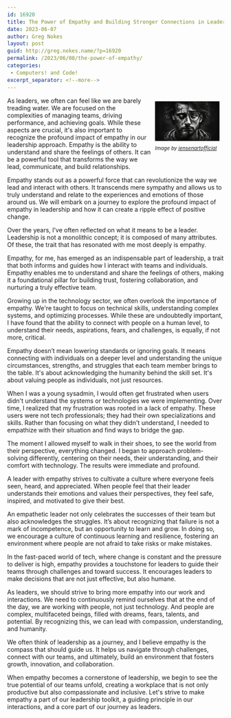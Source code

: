 ```yaml
---
id: 16920
title: The Power of Empathy and Building Stronger Connections in Leadership
date: 2023-06-07
author: Greg Nokes
layout: post
guid: http://greg.nokes.name/?p=16920
permalink: /2023/06/08/the-power-of-empathy/
categories:
 - Computers! and Code!
excerpt_separator: <!--more-->
---
```

<div style="float: right; padding: 10px 10px 10px 10px;"><img src="/binaries/2023/06/empathy.jpeg" width="150" alt="Empathy"><br />
<sub><i>Image by <a href="https://pixabay.com/users/jensenartofficial-31380959//">jensenartofficial</a></i></sub></div>

As leaders, we often can feel like we are barely treading water. We are focused on the complexities of managing teams, driving performance, and achieving goals. While these aspects are crucial, it's also important to recognize the profound impact of empathy in our leadership approach. Empathy is the ability to understand and share the feelings of others. It can be a powerful tool that transforms the way we lead, communicate, and build relationships.

Empathy stands out as a powerful force that can revolutionize the way we lead and interact with others. It transcends mere sympathy and allows us to truly understand and relate to the experiences and emotions of those around us. We will embark on a journey to explore the profound impact of empathy in leadership and how it can create a ripple effect of positive change.

<!--more-->

Over the years, I’ve often reflected on what it means to be a leader. Leadership is not a monolithic concept; it is composed of many attributes. Of these, the trait that has resonated with me most deeply is empathy.

Empathy, for me, has emerged as an indispensable part of leadership, a trait that both informs and guides how I interact with teams and individuals. Empathy enables me to understand and share the feelings of others, making it a foundational pillar for building trust, fostering collaboration, and nurturing a truly effective team.

Growing up in the technology sector, we often overlook the importance of empathy. We're taught to focus on technical skills, understanding complex systems, and optimizing processes. While these are undoubtedly important, I have found that the ability to connect with people on a human level, to understand their needs, aspirations, fears, and challenges, is equally, if not more, critical.

Empathy doesn’t mean lowering standards or ignoring goals. It means connecting with individuals on a deeper level and understanding the unique circumstances, strengths, and struggles that each team member brings to the table. It's about acknowledging the humanity behind the skill set. It's about valuing people as individuals, not just resources.

When I was a young sysadmin, I would often get frustrated when users didn't understand the systems or technologies we were implementing. Over time, I realized that my frustration was rooted in a lack of empathy. These users were not tech professionals; they had their own specializations and skills. Rather than focusing on what they didn't understand, I needed to empathize with their situation and find ways to bridge the gap.

The moment I allowed myself to walk in their shoes, to see the world from their perspective, everything changed. I began to approach problem-solving differently, centering on their needs, their understanding, and their comfort with technology. The results were immediate and profound.

A leader with empathy strives to cultivate a culture where everyone feels seen, heard, and appreciated. When people feel that their leader understands their emotions and values their perspectives, they feel safe, inspired, and motivated to give their best.

An empathetic leader not only celebrates the successes of their team but also acknowledges the struggles. It’s about recognizing that failure is not a mark of incompetence, but an opportunity to learn and grow. In doing so, we encourage a culture of continuous learning and resilience, fostering an environment where people are not afraid to take risks or make mistakes.

In the fast-paced world of tech, where change is constant and the pressure to deliver is high, empathy provides a touchstone for leaders to guide their teams through challenges and toward success. It encourages leaders to make decisions that are not just effective, but also humane.

As leaders, we should strive to bring more empathy into our work and interactions. We need to continuously remind ourselves that at the end of the day, we are working with people, not just technology. And people are complex, multifaceted beings, filled with dreams, fears, talents, and potential. By recognizing this, we can lead with compassion, understanding, and humanity.

We often think of leadership as a journey, and I believe empathy is the compass that should guide us. It helps us navigate through challenges, connect with our teams, and ultimately, build an environment that fosters growth, innovation, and collaboration.

When empathy becomes a cornerstone of leadership, we begin to see the true potential of our teams unfold, creating a workplace that is not only productive but also compassionate and inclusive. Let's strive to make empathy a part of our leadership toolkit, a guiding principle in our interactions, and a core part of our journey as leaders.